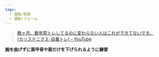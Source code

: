 ```yaml
---
tags:
  - 運動/懸垂
  - 運動/フォーム
---
```

>[数ヶ月、数年筋トレしてるのに変わらない人はこれができてないです。[カリステニクス･自重トレ] - YouTube](https://www.youtube.com/watch?v=X6iPSzub48E)

**腕を曲げずに肩甲骨や肩だけを下げられるように練習**

